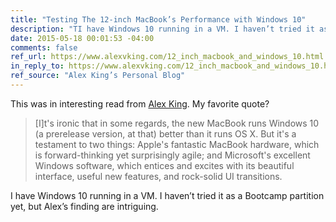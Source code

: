 ```yaml
---
title: "Testing The 12-inch MacBook’s Performance with Windows 10"
description: "TI have Windows 10 running in a VM. I haven’t tried it as a Bootcamp partition yet, but Alex’s finding are intriguing."
date: 2015-05-18 00:01:53 -04:00
comments: false
ref_url: https://www.alexvking.com/12_inch_macbook_and_windows_10.html
in_reply_to: https://www.alexvking.com/12_inch_macbook_and_windows_10.html
ref_source: "Alex King’s Personal Blog"
---
```


This was in interesting read from [Alex King](https://twitter.com/Alex_V_King). My favorite quote?

> [I]t's ironic that in some regards, the new MacBook runs Windows 10 (a prerelease version, at that) better than it runs OS X. But it's a testament to two things: Apple's fantastic MacBook hardware, which is forward-thinking yet surprisingly agile; and Microsoft's excellent Windows software, which entices and excites with its beautiful interface, useful new features, and rock-solid UI transitions.

I have Windows 10 running in a VM. I haven’t tried it as a Bootcamp partition yet, but Alex’s finding are intriguing.